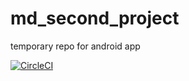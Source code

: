 # md_second_project
temporary repo for android app

[![CircleCI](https://circleci.com/gh/yks72p/md_second_project.svg?style=svg)](https://circleci.com/gh/yks72p/md_second_project)
